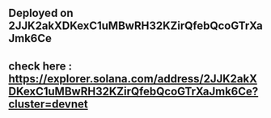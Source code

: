 ## Deployed on 2JJK2akXDKexC1uMBwRH32KZirQfebQcoGTrXaJmk6Ce

## check here : https://explorer.solana.com/address/2JJK2akXDKexC1uMBwRH32KZirQfebQcoGTrXaJmk6Ce?cluster=devnet
